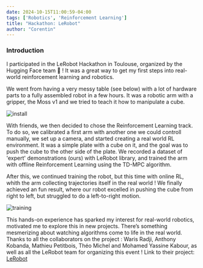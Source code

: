```yaml
---
date: 2024-10-15T11:00:59-04:00
tags: ['Robotics', 'Reinforcement Learning']
title: "Hackathon: LeRobot"
author: "Corentin"
---
```


### Introduction 

I participated in the LeRobot Hackathon in Toulouse, organized by the Hugging Face team 🤗 !  It was a great way to get my first steps into real-world reinforcement learning and robotics.

We went from having a very messy table (see below) with a lot of hardware parts to a fully assembled robot in a few hours. It was a robotic arm with a gripper, the Moss v1 and we tried to teach it how to manipulate a cube.

![install](/lerobot_install.png)

With friends, we then decided to chose the Reinforcement Learning track. To do so, we calibrated a first arm with another one we could controll manually, we set up a camera, and started creating a real world RL environment. It was a simple plate with a cube on it, and the goal was to push the cube to the other side of the plate. We recorded a dataset of 'expert' demonstrations (ours) with LeRobot library, and trained the arm with offline Reinforcement Learning using the TD-MPC algorithm. 

After this, we continued training the robot, but this time with online RL, whith the arm collecting trajectories itself in the real world ! 
We finally achieved an fun result, where our robot excelled in pushing the cube from right to left, but struggled to do a left-to-right motion.

![training](/lerobot_training.gif)

This hands-on experience has sparked my interest for real-world robotics, motivated me to explore this in new projects. There’s something mesmerizing about watching algorithms come to life in the real world. Thanks to all the collaborators on the project : Waris Radji, Anthony Kobanda, Mathieu Petitbois, Théo Michel and Mohamed Yassine Kabour, as well as all the LeRobot team for organizing this event ! Link to their project: [LeRobot](https://github.com/huggingface/lerobot)


